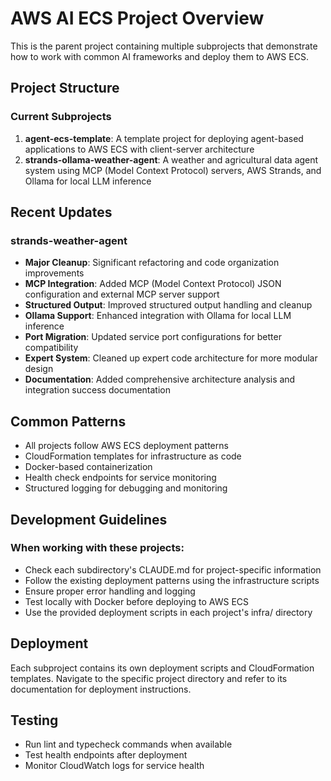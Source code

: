 # AWS AI ECS Project Overview

This is the parent project containing multiple subprojects that demonstrate how to work with common AI frameworks and deploy them to AWS ECS.

## Project Structure

### Current Subprojects

1. **agent-ecs-template**: A template project for deploying agent-based applications to AWS ECS with client-server architecture
2. **strands-ollama-weather-agent**: A weather and agricultural data agent system using MCP (Model Context Protocol) servers, AWS Strands, and Ollama for local LLM inference

## Recent Updates

### strands-weather-agent
- **Major Cleanup**: Significant refactoring and code organization improvements
- **MCP Integration**: Added MCP (Model Context Protocol) JSON configuration and external MCP server support
- **Structured Output**: Improved structured output handling and cleanup
- **Ollama Support**: Enhanced integration with Ollama for local LLM inference
- **Port Migration**: Updated service port configurations for better compatibility
- **Expert System**: Cleaned up expert code architecture for more modular design
- **Documentation**: Added comprehensive architecture analysis and integration success documentation

## Common Patterns

- All projects follow AWS ECS deployment patterns
- CloudFormation templates for infrastructure as code
- Docker-based containerization
- Health check endpoints for service monitoring
- Structured logging for debugging and monitoring

## Development Guidelines

### When working with these projects:
- Check each subdirectory's CLAUDE.md for project-specific information
- Follow the existing deployment patterns using the infrastructure scripts
- Ensure proper error handling and logging
- Test locally with Docker before deploying to AWS ECS
- Use the provided deployment scripts in each project's infra/ directory

## Deployment

Each subproject contains its own deployment scripts and CloudFormation templates. Navigate to the specific project directory and refer to its documentation for deployment instructions.

## Testing

- Run lint and typecheck commands when available
- Test health endpoints after deployment
- Monitor CloudWatch logs for service health